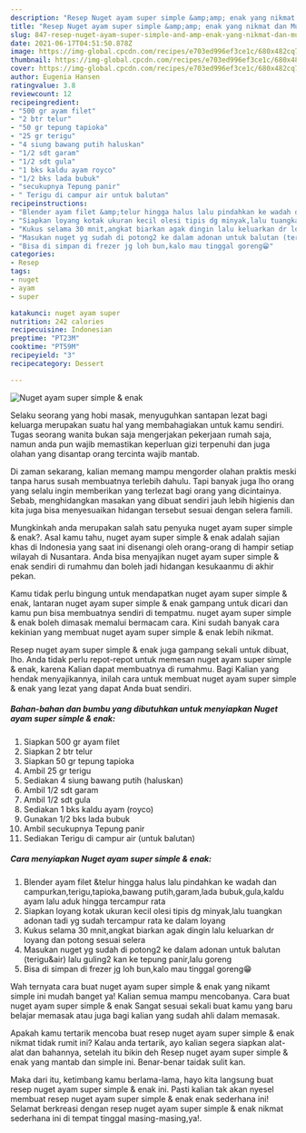 ```yaml
---
description: "Resep Nuget ayam super simple &amp;amp; enak yang nikmat dan Mudah Dibuat"
title: "Resep Nuget ayam super simple &amp;amp; enak yang nikmat dan Mudah Dibuat"
slug: 847-resep-nuget-ayam-super-simple-and-amp-enak-yang-nikmat-dan-mudah-dibuat
date: 2021-06-17T04:51:50.878Z
image: https://img-global.cpcdn.com/recipes/e703ed996ef3ce1c/680x482cq70/nuget-ayam-super-simple-enak-foto-resep-utama.jpg
thumbnail: https://img-global.cpcdn.com/recipes/e703ed996ef3ce1c/680x482cq70/nuget-ayam-super-simple-enak-foto-resep-utama.jpg
cover: https://img-global.cpcdn.com/recipes/e703ed996ef3ce1c/680x482cq70/nuget-ayam-super-simple-enak-foto-resep-utama.jpg
author: Eugenia Hansen
ratingvalue: 3.8
reviewcount: 12
recipeingredient:
- "500 gr ayam filet"
- "2 btr telur"
- "50 gr tepung tapioka"
- "25 gr terigu"
- "4 siung bawang putih haluskan"
- "1/2 sdt garam"
- "1/2 sdt gula"
- "1 bks kaldu ayam royco"
- "1/2 bks lada bubuk"
- "secukupnya Tepung panir"
- " Terigu di campur air untuk balutan"
recipeinstructions:
- "Blender ayam filet &amp;telur hingga halus lalu pindahkan ke wadah dan campurkan,terigu,tapioka,bawang putih,garam,lada bubuk,gula,kaldu ayam lalu aduk hingga tercampur rata"
- "Siapkan loyang kotak ukuran kecil olesi tipis dg minyak,lalu tuangkan adonan tadi yg sudah tercampur rata ke dalam loyang"
- "Kukus selama 30 mnit,angkat biarkan agak dingin lalu keluarkan dr loyang dan potong sesuai selera"
- "Masukan nuget yg sudah di potong2 ke dalam adonan untuk balutan (terigu&amp;air) lalu guling2 kan ke tepung panir,lalu goreng"
- "Bisa di simpan di frezer jg loh bun,kalo mau tinggal goreng😁"
categories:
- Resep
tags:
- nuget
- ayam
- super

katakunci: nuget ayam super 
nutrition: 242 calories
recipecuisine: Indonesian
preptime: "PT23M"
cooktime: "PT59M"
recipeyield: "3"
recipecategory: Dessert

---
```



![Nuget ayam super simple &amp; enak](https://img-global.cpcdn.com/recipes/e703ed996ef3ce1c/680x482cq70/nuget-ayam-super-simple-enak-foto-resep-utama.jpg)

Selaku seorang yang hobi masak, menyuguhkan santapan lezat bagi keluarga merupakan suatu hal yang membahagiakan untuk kamu sendiri. Tugas seorang  wanita bukan saja mengerjakan pekerjaan rumah saja, namun anda pun wajib memastikan keperluan gizi terpenuhi dan juga olahan yang disantap orang tercinta wajib mantab.

Di zaman  sekarang, kalian memang mampu mengorder olahan praktis meski tanpa harus susah membuatnya terlebih dahulu. Tapi banyak juga lho orang yang selalu ingin memberikan yang terlezat bagi orang yang dicintainya. Sebab, menghidangkan masakan yang dibuat sendiri jauh lebih higienis dan kita juga bisa menyesuaikan hidangan tersebut sesuai dengan selera famili. 



Mungkinkah anda merupakan salah satu penyuka nuget ayam super simple &amp; enak?. Asal kamu tahu, nuget ayam super simple &amp; enak adalah sajian khas di Indonesia yang saat ini disenangi oleh orang-orang di hampir setiap wilayah di Nusantara. Anda bisa menyajikan nuget ayam super simple &amp; enak sendiri di rumahmu dan boleh jadi hidangan kesukaanmu di akhir pekan.

Kamu tidak perlu bingung untuk mendapatkan nuget ayam super simple &amp; enak, lantaran nuget ayam super simple &amp; enak gampang untuk dicari dan kamu pun bisa membuatnya sendiri di tempatmu. nuget ayam super simple &amp; enak boleh dimasak memalui bermacam cara. Kini sudah banyak cara kekinian yang membuat nuget ayam super simple &amp; enak lebih nikmat.

Resep nuget ayam super simple &amp; enak juga gampang sekali untuk dibuat, lho. Anda tidak perlu repot-repot untuk memesan nuget ayam super simple &amp; enak, karena Kalian dapat membuatnya di rumahmu. Bagi Kalian yang hendak menyajikannya, inilah cara untuk membuat nuget ayam super simple &amp; enak yang lezat yang dapat Anda buat sendiri.

<!--inarticleads1-->

##### Bahan-bahan dan bumbu yang dibutuhkan untuk menyiapkan Nuget ayam super simple &amp; enak:

1. Siapkan 500 gr ayam filet
1. Siapkan 2 btr telur
1. Siapkan 50 gr tepung tapioka
1. Ambil 25 gr terigu
1. Sediakan 4 siung bawang putih (haluskan)
1. Ambil 1/2 sdt garam
1. Ambil 1/2 sdt gula
1. Sediakan 1 bks kaldu ayam (royco)
1. Gunakan 1/2 bks lada bubuk
1. Ambil secukupnya Tepung panir
1. Sediakan  Terigu di campur air (untuk balutan)




<!--inarticleads2-->

##### Cara menyiapkan Nuget ayam super simple &amp; enak:

1. Blender ayam filet &amp;telur hingga halus lalu pindahkan ke wadah dan campurkan,terigu,tapioka,bawang putih,garam,lada bubuk,gula,kaldu ayam lalu aduk hingga tercampur rata
1. Siapkan loyang kotak ukuran kecil olesi tipis dg minyak,lalu tuangkan adonan tadi yg sudah tercampur rata ke dalam loyang
1. Kukus selama 30 mnit,angkat biarkan agak dingin lalu keluarkan dr loyang dan potong sesuai selera
1. Masukan nuget yg sudah di potong2 ke dalam adonan untuk balutan (terigu&amp;air) lalu guling2 kan ke tepung panir,lalu goreng
1. Bisa di simpan di frezer jg loh bun,kalo mau tinggal goreng😁




Wah ternyata cara buat nuget ayam super simple &amp; enak yang nikamt simple ini mudah banget ya! Kalian semua mampu mencobanya. Cara buat nuget ayam super simple &amp; enak Sangat sesuai sekali buat kamu yang baru belajar memasak atau juga bagi kalian yang sudah ahli dalam memasak.

Apakah kamu tertarik mencoba buat resep nuget ayam super simple &amp; enak nikmat tidak rumit ini? Kalau anda tertarik, ayo kalian segera siapkan alat-alat dan bahannya, setelah itu bikin deh Resep nuget ayam super simple &amp; enak yang mantab dan simple ini. Benar-benar taidak sulit kan. 

Maka dari itu, ketimbang kamu berlama-lama, hayo kita langsung buat resep nuget ayam super simple &amp; enak ini. Pasti kalian tak akan nyesel membuat resep nuget ayam super simple &amp; enak enak sederhana ini! Selamat berkreasi dengan resep nuget ayam super simple &amp; enak nikmat sederhana ini di tempat tinggal masing-masing,ya!.

